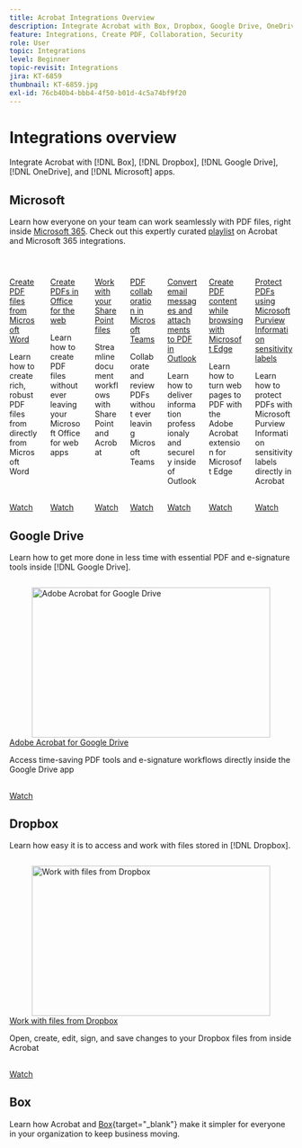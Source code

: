 ```yaml
---
title: Acrobat Integrations Overview
description: Integrate Acrobat with Box, Dropbox, Google Drive, OneDrive, and Microsoft apps
feature: Integrations, Create PDF, Collaboration, Security
role: User
topic: Integrations
level: Beginner
topic-revisit: Integrations
jira: KT-6859
thumbnail: KT-6859.jpg
exl-id: 76cb40b4-bbb4-4f50-b01d-4c5a74bf9f20
---
```

# Integrations overview

Integrate Acrobat with [!DNL Box], [!DNL Dropbox], [!DNL Google Drive], [!DNL OneDrive], and [!DNL Microsoft] apps. 

## Microsoft

Learn how everyone on your team can work seamlessly with PDF files, right inside [Microsoft 365](https://www.adobe.com/documentcloud/integrations/microsoft-office-365.html). Check out this expertly curated [playlist](https://experienceleague.adobe.com/en/playlists/acrobat-integrate-microsoft-365) on Acrobat and Microsoft 365 integrations.
  

<!-- START CARDS HTML - DO NOT MODIFY BY HAND -->
<div class="columns">
    <div class="column is-half-tablet is-half-desktop is-one-third-widescreen" aria-label="Create PDF files from Microsoft Word">
        <div class="card" style="height: 100%; display: flex; flex-direction: column; height: 100%;">
            <div class="card-image">
                <figure class="image x-is-16by9">
                    <a href="https://experienceleague.adobe.com/en/docs/document-cloud-learn/acrobat-learning/integrations/createfromword" title="Create PDF files from Microsoft Word" target="_self" rel="referrer">
                        <img class="is-bordered-r-small" src="https://experienceleague.adobe.com/en/docs/document-cloud-learn/acrobat-learning/integrations/media_160850f4e616bba4cc020274b0bb208219bc5ba9a.png?width=400&format=webply&optimize=medium" alt="Create PDF files from Microsoft Word"
                             style="width: 100%; aspect-ratio: 16 / 9; object-fit: cover; overflow: hidden; display: block; margin: auto;">
                    </a>
                </figure>
            </div>
            <div class="card-content is-padded-small" style="display: flex; flex-direction: column; flex-grow: 1; justify-content: space-between;">
                <div class="top-card-content">
                    <p class="headline is-size-6 has-text-weight-bold">
                        <a href="https://experienceleague.adobe.com/en/docs/document-cloud-learn/acrobat-learning/integrations/createfromword" target="_self" rel="referrer" title="Create PDF files from Microsoft Word">Create PDF files from Microsoft Word</a>
                    </p>
                    <p class="is-size-6">Learn how to create rich, robust PDF files from directly from Microsoft Word</p>
                </div>
                <a href="https://experienceleague.adobe.com/en/docs/document-cloud-learn/acrobat-learning/integrations/createfromword" target="_self" rel="referrer" class="spectrum-Button spectrum-Button--outline spectrum-Button--primary spectrum-Button--sizeM" style="align-self: flex-start; margin-top: 1rem;">
                    <span class="spectrum-Button-label has-no-wrap has-text-weight-bold">Watch</span>
                </a>
            </div>
        </div>
    </div>
    <div class="column is-half-tablet is-half-desktop is-one-third-widescreen" aria-label="Create PDFs in Office for the web">
        <div class="card" style="height: 100%; display: flex; flex-direction: column; height: 100%;">
            <div class="card-image">
                <figure class="image x-is-16by9">
                    <a href="https://experienceleague.adobe.com/en/docs/document-cloud-learn/acrobat-learning/integrations/createofficeweb" title="Create PDFs in Office for the web" target="_self" rel="referrer">
                        <img class="is-bordered-r-small" src="https://experienceleague.adobe.com/en/docs/document-cloud-learn/acrobat-learning/integrations/media_18aa95e189db566b04ebc9fbe5b06bf2824641c4d.png?width=400&format=webply&optimize=medium" alt="Create PDFs in Office for the web"
                             style="width: 100%; aspect-ratio: 16 / 9; object-fit: cover; overflow: hidden; display: block; margin: auto;">
                    </a>
                </figure>
            </div>
            <div class="card-content is-padded-small" style="display: flex; flex-direction: column; flex-grow: 1; justify-content: space-between;">
                <div class="top-card-content">
                    <p class="headline is-size-6 has-text-weight-bold">
                        <a href="https://experienceleague.adobe.com/en/docs/document-cloud-learn/acrobat-learning/integrations/createofficeweb" target="_self" rel="referrer" title="Create PDFs in Office for the web">Create PDFs in Office for the web</a>
                    </p>
                    <p class="is-size-6">Learn how to create PDF files without ever leaving your Microsoft Office for web apps</p>
                </div>
                <a href="https://experienceleague.adobe.com/en/docs/document-cloud-learn/acrobat-learning/integrations/createofficeweb" target="_self" rel="referrer" class="spectrum-Button spectrum-Button--outline spectrum-Button--primary spectrum-Button--sizeM" style="align-self: flex-start; margin-top: 1rem;">
                    <span class="spectrum-Button-label has-no-wrap has-text-weight-bold">Watch</span>
                </a>
            </div>
        </div>
    </div>
    <div class="column is-half-tablet is-half-desktop is-one-third-widescreen" aria-label="Work with your SharePoint files">
        <div class="card" style="height: 100%; display: flex; flex-direction: column; height: 100%;">
            <div class="card-image">
                <figure class="image x-is-16by9">
                    <a href="https://experienceleague.adobe.com/en/docs/document-cloud-learn/acrobat-learning/integrations/acrobatandsp" title="Work with your SharePoint files" target="_self" rel="referrer">
                        <img class="is-bordered-r-small" src="https://experienceleague.adobe.com/en/docs/document-cloud-learn/acrobat-learning/integrations/media_11c43a21e8c6e903139e82e352cdc6a5cea8fc0b0.png?width=400&format=webply&optimize=medium" alt="Work with your SharePoint files"
                             style="width: 100%; aspect-ratio: 16 / 9; object-fit: cover; overflow: hidden; display: block; margin: auto;">
                    </a>
                </figure>
            </div>
            <div class="card-content is-padded-small" style="display: flex; flex-direction: column; flex-grow: 1; justify-content: space-between;">
                <div class="top-card-content">
                    <p class="headline is-size-6 has-text-weight-bold">
                        <a href="https://experienceleague.adobe.com/en/docs/document-cloud-learn/acrobat-learning/integrations/acrobatandsp" target="_self" rel="referrer" title="Work with your SharePoint files">Work with your SharePoint files</a>
                    </p>
                    <p class="is-size-6">Streamline document workflows with SharePoint and Acrobat</p>
                </div>
                <a href="https://experienceleague.adobe.com/en/docs/document-cloud-learn/acrobat-learning/integrations/acrobatandsp" target="_self" rel="referrer" class="spectrum-Button spectrum-Button--outline spectrum-Button--primary spectrum-Button--sizeM" style="align-self: flex-start; margin-top: 1rem;">
                    <span class="spectrum-Button-label has-no-wrap has-text-weight-bold">Watch</span>
                </a>
            </div>
        </div>
    </div>
    <div class="column is-half-tablet is-half-desktop is-one-third-widescreen" aria-label="PDF collaboration in Microsoft Teams">
        <div class="card" style="height: 100%; display: flex; flex-direction: column; height: 100%;">
            <div class="card-image">
                <figure class="image x-is-16by9">
                    <a href="https://experienceleague.adobe.com/en/docs/document-cloud-learn/acrobat-learning/integrations/acrobatandteams" title="PDF collaboration in Microsoft Teams" target="_self" rel="referrer">
                        <img class="is-bordered-r-small" src="https://experienceleague.adobe.com/en/docs/document-cloud-learn/acrobat-learning/integrations/media_188870a15e61bcc699e58800392f30c1122ec61df.png?width=400&format=webply&optimize=medium" alt="PDF collaboration in Microsoft Teams"
                             style="width: 100%; aspect-ratio: 16 / 9; object-fit: cover; overflow: hidden; display: block; margin: auto;">
                    </a>
                </figure>
            </div>
            <div class="card-content is-padded-small" style="display: flex; flex-direction: column; flex-grow: 1; justify-content: space-between;">
                <div class="top-card-content">
                    <p class="headline is-size-6 has-text-weight-bold">
                        <a href="https://experienceleague.adobe.com/en/docs/document-cloud-learn/acrobat-learning/integrations/acrobatandteams" target="_self" rel="referrer" title="PDF collaboration in Microsoft Teams">PDF collaboration in Microsoft Teams</a>
                    </p>
                    <p class="is-size-6">Collaborate and review PDFs without ever leaving Microsoft Teams</p>
                </div>
                <a href="https://experienceleague.adobe.com/en/docs/document-cloud-learn/acrobat-learning/integrations/acrobatandteams" target="_self" rel="referrer" class="spectrum-Button spectrum-Button--outline spectrum-Button--primary spectrum-Button--sizeM" style="align-self: flex-start; margin-top: 1rem;">
                    <span class="spectrum-Button-label has-no-wrap has-text-weight-bold">Watch</span>
                </a>
            </div>
        </div>
    </div>
    <div class="column is-half-tablet is-half-desktop is-one-third-widescreen" aria-label="Convert email messages and attachments to PDF in Outlook">
        <div class="card" style="height: 100%; display: flex; flex-direction: column; height: 100%;">
            <div class="card-image">
                <figure class="image x-is-16by9">
                    <a href="https://experienceleague.adobe.com/en/docs/document-cloud-learn/acrobat-learning/integrations/outlook" title="Convert email messages and attachments to PDF in Outlook" target="_self" rel="referrer">
                        <img class="is-bordered-r-small" src="https://experienceleague.adobe.com/en/docs/document-cloud-learn/acrobat-learning/integrations/media_1ec7f9367d8d7b1377ae45b9701b9c5556a07484e.png?width=400&format=webply&optimize=medium" alt="Convert email messages and attachments to PDF in Outlook"
                             style="width: 100%; aspect-ratio: 16 / 9; object-fit: cover; overflow: hidden; display: block; margin: auto;">
                    </a>
                </figure>
            </div>
            <div class="card-content is-padded-small" style="display: flex; flex-direction: column; flex-grow: 1; justify-content: space-between;">
                <div class="top-card-content">
                    <p class="headline is-size-6 has-text-weight-bold">
                        <a href="https://experienceleague.adobe.com/en/docs/document-cloud-learn/acrobat-learning/integrations/outlook" target="_self" rel="referrer" title="Convert email messages and attachments to PDF in Outlook">Convert email messages and attachments to PDF in Outlook</a>
                    </p>
                    <p class="is-size-6">Learn how to deliver information professionaly and securely inside of Outlook</p>
                </div>
                <a href="https://experienceleague.adobe.com/en/docs/document-cloud-learn/acrobat-learning/integrations/outlook" target="_self" rel="referrer" class="spectrum-Button spectrum-Button--outline spectrum-Button--primary spectrum-Button--sizeM" style="align-self: flex-start; margin-top: 1rem;">
                    <span class="spectrum-Button-label has-no-wrap has-text-weight-bold">Watch</span>
                </a>
            </div>
        </div>
    </div>
    <div class="column is-half-tablet is-half-desktop is-one-third-widescreen" aria-label="Create PDF content while browsing with Microsoft Edge">
        <div class="card" style="height: 100%; display: flex; flex-direction: column; height: 100%;">
            <div class="card-image">
                <figure class="image x-is-16by9">
                    <a href="https://experienceleague.adobe.com/en/docs/document-cloud-learn/acrobat-learning/integrations/edge" title="Create PDF content while browsing with Microsoft Edge" target="_self" rel="referrer">
                        <img class="is-bordered-r-small" src="https://experienceleague.adobe.com/en/docs/document-cloud-learn/acrobat-learning/integrations/media_1c6d030256fba40db1a9b2a9bfd53798abbb5048a.png?width=400&format=webply&optimize=medium" alt="Create PDF content while browsing with Microsoft Edge"
                             style="width: 100%; aspect-ratio: 16 / 9; object-fit: cover; overflow: hidden; display: block; margin: auto;">
                    </a>
                </figure>
            </div>
            <div class="card-content is-padded-small" style="display: flex; flex-direction: column; flex-grow: 1; justify-content: space-between;">
                <div class="top-card-content">
                    <p class="headline is-size-6 has-text-weight-bold">
                        <a href="https://experienceleague.adobe.com/en/docs/document-cloud-learn/acrobat-learning/integrations/edge" target="_self" rel="referrer" title="Create PDF content while browsing with Microsoft Edge">Create PDF content while browsing with Microsoft Edge</a>
                    </p>
                    <p class="is-size-6">Learn how to turn web pages to PDF with the Adobe Acrobat extension for Microsoft Edge</p>
                </div>
                <a href="https://experienceleague.adobe.com/en/docs/document-cloud-learn/acrobat-learning/integrations/edge" target="_self" rel="referrer" class="spectrum-Button spectrum-Button--outline spectrum-Button--primary spectrum-Button--sizeM" style="align-self: flex-start; margin-top: 1rem;">
                    <span class="spectrum-Button-label has-no-wrap has-text-weight-bold">Watch</span>
                </a>
            </div>
        </div>
    </div>
    <div class="column is-half-tablet is-half-desktop is-one-third-widescreen" aria-label="Protect PDFs using Microsoft Purview Information sensitivity labels">
        <div class="card" style="height: 100%; display: flex; flex-direction: column; height: 100%;">
            <div class="card-image">
                <figure class="image x-is-16by9">
                    <a href="https://experienceleague.adobe.com/en/docs/document-cloud-learn/acrobat-learning/integrations/microsoftsensitivitylabels" title="Protect PDFs using Microsoft Purview Information sensitivity labels" target="_self" rel="referrer">
                        <img class="is-bordered-r-small" src="https://experienceleague.adobe.com/en/docs/document-cloud-learn/acrobat-learning/integrations/media_1085db4004c8609c978659d2faaaa254392749f9a.png?width=400&format=webply&optimize=medium" alt="Protect PDFs using Microsoft Purview Information sensitivity labels"
                             style="width: 100%; aspect-ratio: 16 / 9; object-fit: cover; overflow: hidden; display: block; margin: auto;">
                    </a>
                </figure>
            </div>
            <div class="card-content is-padded-small" style="display: flex; flex-direction: column; flex-grow: 1; justify-content: space-between;">
                <div class="top-card-content">
                    <p class="headline is-size-6 has-text-weight-bold">
                        <a href="https://experienceleague.adobe.com/en/docs/document-cloud-learn/acrobat-learning/integrations/microsoftsensitivitylabels" target="_self" rel="referrer" title="Protect PDFs using Microsoft Purview Information sensitivity labels">Protect PDFs using Microsoft Purview Information sensitivity labels</a>
                    </p>
                    <p class="is-size-6">Learn how to protect PDFs with Microsoft Purview Information sensitivity labels directly in Acrobat</p>
                </div>
                <a href="https://experienceleague.adobe.com/en/docs/document-cloud-learn/acrobat-learning/integrations/microsoftsensitivitylabels" target="_self" rel="referrer" class="spectrum-Button spectrum-Button--outline spectrum-Button--primary spectrum-Button--sizeM" style="align-self: flex-start; margin-top: 1rem;">
                    <span class="spectrum-Button-label has-no-wrap has-text-weight-bold">Watch</span>
                </a>
            </div>
        </div>
    </div>
</div>
<!-- END CARDS HTML - DO NOT MODIFY BY HAND -->

## Google Drive

Learn how to get more done in less time with essential PDF and e-signature tools inside [!DNL Google Drive].

<!-- START CARDS HTML - DO NOT MODIFY BY HAND -->
<div class="columns">
    <div class="column is-half-tablet is-half-desktop is-one-third-widescreen" aria-label="Adobe Acrobat for Google Drive">
        <div class="card" style="height: 100%; display: flex; flex-direction: column; height: 100%;">
            <div class="card-image">
                <figure class="image x-is-16by9">
                    <a href="https://experienceleague.adobe.com/en/docs/document-cloud-learn/acrobat-learning/integrations/acrobatandgoogle" title="Adobe Acrobat for Google Drive" target="_self" rel="referrer">
                        <img class="is-bordered-r-small" src="https://experienceleague.adobe.com/en/docs/document-cloud-learn/acrobat-learning/integrations/media_10e63a1100a749da85d52fea9c8632aa92961ea5f.png?width=400&format=webply&optimize=medium" alt="Adobe Acrobat for Google Drive"
                             style="width: 100%; aspect-ratio: 16 / 9; object-fit: cover; overflow: hidden; display: block; margin: auto;">
                    </a>
                </figure>
            </div>
            <div class="card-content is-padded-small" style="display: flex; flex-direction: column; flex-grow: 1; justify-content: space-between;">
                <div class="top-card-content">
                    <p class="headline is-size-6 has-text-weight-bold">
                        <a href="https://experienceleague.adobe.com/en/docs/document-cloud-learn/acrobat-learning/integrations/acrobatandgoogle" target="_self" rel="referrer" title="Adobe Acrobat for Google Drive">Adobe Acrobat for Google Drive</a>
                    </p>
                    <p class="is-size-6">Access time-saving PDF tools and e-signature workflows directly inside the Google Drive app</p>
                </div>
                <a href="https://experienceleague.adobe.com/en/docs/document-cloud-learn/acrobat-learning/integrations/acrobatandgoogle" target="_self" rel="referrer" class="spectrum-Button spectrum-Button--outline spectrum-Button--primary spectrum-Button--sizeM" style="align-self: flex-start; margin-top: 1rem;">
                    <span class="spectrum-Button-label has-no-wrap has-text-weight-bold">Watch</span>
                </a>
            </div>
        </div>
    </div>
</div>
<!-- END CARDS HTML - DO NOT MODIFY BY HAND -->

## Dropbox 

Learn how easy it is to access and work with files stored in [!DNL Dropbox].

<!-- START CARDS HTML - DO NOT MODIFY BY HAND -->
<div class="columns">
    <div class="column is-half-tablet is-half-desktop is-one-third-widescreen" aria-label="Work with files from Dropbox">
        <div class="card" style="height: 100%; display: flex; flex-direction: column; height: 100%;">
            <div class="card-image">
                <figure class="image x-is-16by9">
                    <a href="https://experienceleague.adobe.com/en/docs/document-cloud-learn/acrobat-learning/integrations/acrobat-dropbox" title="Work with files from Dropbox" target="_self" rel="referrer">
                        <img class="is-bordered-r-small" src="https://experienceleague.adobe.com/en/docs/document-cloud-learn/acrobat-learning/integrations/media_105ee44c75a28d5f8ed139a2224a0b54293bbe7c6.png?width=400&format=webply&optimize=medium" alt="Work with files from Dropbox"
                             style="width: 100%; aspect-ratio: 16 / 9; object-fit: cover; overflow: hidden; display: block; margin: auto;">
                    </a>
                </figure>
            </div>
            <div class="card-content is-padded-small" style="display: flex; flex-direction: column; flex-grow: 1; justify-content: space-between;">
                <div class="top-card-content">
                    <p class="headline is-size-6 has-text-weight-bold">
                        <a href="https://experienceleague.adobe.com/en/docs/document-cloud-learn/acrobat-learning/integrations/acrobat-dropbox" target="_self" rel="referrer" title="Work with files from Dropbox">Work with files from Dropbox</a>
                    </p>
                    <p class="is-size-6">Open, create, edit, sign, and save changes to your Dropbox files from inside Acrobat</p>
                </div>
                <a href="https://experienceleague.adobe.com/en/docs/document-cloud-learn/acrobat-learning/integrations/acrobat-dropbox" target="_self" rel="referrer" class="spectrum-Button spectrum-Button--outline spectrum-Button--primary spectrum-Button--sizeM" style="align-self: flex-start; margin-top: 1rem;">
                    <span class="spectrum-Button-label has-no-wrap has-text-weight-bold">Watch</span>
                </a>
            </div>
        </div>
    </div>
</div>
<!-- END CARDS HTML - DO NOT MODIFY BY HAND -->

## Box

Learn how Acrobat and [Box](https://www.adobe.com/documentcloud/integrations/box.html){target="_blank"} make it simpler for everyone in your organization to keep business moving.
